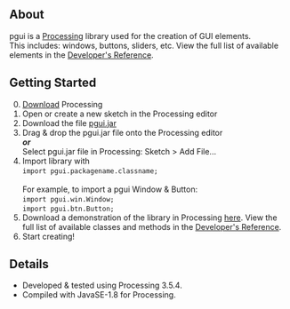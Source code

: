 ## About ##
 pgui is a [Processing](https://processing.org/) library used for the creation of GUI elements.<br>
 This includes: windows, buttons, sliders, etc.
 View the full list of available elements in the [Developer's Reference](https://humphrja.github.io/pgui/doc/allclasses-index.html).

## Getting Started ##
 0. [Download](https://processing.org/download) Processing
 1. Open or create a new sketch in the Processing editor
 2. Download the file [pgui.jar](https://github.com/humphrja/pgui/blob/main/pgui.jar)
 3. Drag & drop the pgui.jar file onto the Processing editor <br> ***or*** <br> Select pgui.jar file in Processing: Sketch > Add File...
 4. Import library with <br> `import pgui.packagename.classname;` <br><br> For example, to import a pgui Window & Button: <br> `import pgui.win.Window;`<br>`import pgui.btn.Button;`
 5. Download a demonstration of the library in Processing [here](https://github.com/humphrja/pgui/tree/main/demo). View the full list of available classes and methods in the [Developer's Reference](https://humphrja.github.io/pgui/doc/allclasses-index.html).
 6. Start creating!

 
## Details ##
 * Developed & tested using Processing 3.5.4.
 * Compiled with JavaSE-1.8 for Processing.

